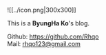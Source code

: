 ![[../icon.png|300x300]]

This is a **ByungHa Ko**'s blog.

Github: https://github.com/Rhqo \
Mail: rhqo123@gmail.com
